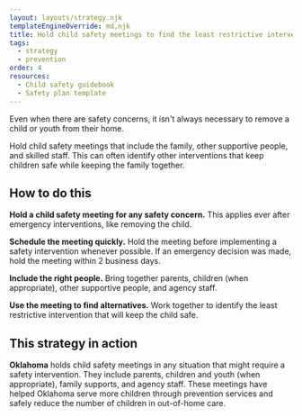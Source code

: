 ```yaml
---
layout: layouts/strategy.njk
templateEngineOverride: md,njk
title: Hold child safety meetings to find the least restrictive interventions
tags:
  - strategy
  - prevention
order: 4
resources:
  - Child safety guidebook
  - Safety plan template
---
```

Even when there are safety concerns, it isn't always necessary to remove a child or youth from their home. 

Hold child safety meetings that include the family, other supportive people, and skilled staff. This can often identify other interventions that keep children safe while keeping the family together.

## How to do this

**Hold a child safety meeting for any safety concern.** This applies ever after emergency interventions, like removing the child.

**Schedule the meeting quickly.** Hold the meeting before implementing a safety intervention whenever possible. If an emergency decision was made, hold the meeting within 2 business days.

**Include the right people.** Bring together parents, children (when appropriate), other supportive people, and agency staff.

**Use the meeting to find alternatives.** Work together to identify the least restrictive intervention that will keep the child safe.

## This strategy in action

**Oklahoma** holds child safety meetings in any situation that might require a safety intervention. They include parents, children and youth (when appropriate), family supports, and agency staff. These meetings have helped Oklahoma serve more children through prevention services and safely reduce the number of children in out-of-home care.

